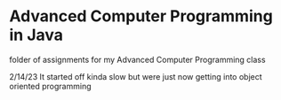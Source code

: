 # Advanced Computer Programming in Java
folder of assignments for my Advanced Computer Programming class

2/14/23
  It started off kinda slow but were just now getting into object oriented programming
